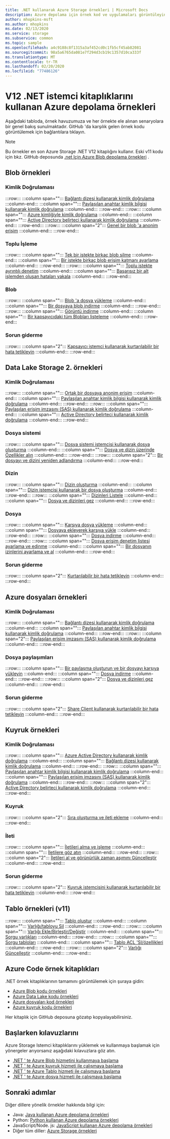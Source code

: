 ```yaml
---
title: .NET kullanarak Azure Storage örnekleri | Microsoft Docs
description: Azure depolama için örnek kod ve uygulamaları görüntüleyin, indirin ve çalıştırın. .NET depolama istemci kitaplıklarını kullanarak blob, kuyruk, tablo ve dosya kullanmaya başlama örneklerini bulun.
author: mhopkins-msft
ms.author: mhopkins
ms.date: 02/13/2020
ms.service: storage
ms.subservice: common
ms.topic: sample
ms.openlocfilehash: a4c9188c8f1315a3af452cd0c1fb5cf45ab82081
ms.sourcegitcommit: 98a5a6765da081e7f294d3cb19c1357d10ca333f
ms.translationtype: MT
ms.contentlocale: tr-TR
ms.lasthandoff: 02/20/2020
ms.locfileid: "77486126"
---
```

# <a name="azure-storage-samples-using-v12-net-client-libraries"></a>V12 .NET istemci kitaplıklarını kullanan Azure depolama örnekleri

Aşağıdaki tabloda, örnek havuzumuza ve her örnekte ele alınan senaryolara bir genel bakış sunulmaktadır. GitHub 'da karşılık gelen örnek kodu görüntülemek için bağlantılara tıklayın.

> [!NOTE]
> Bu örnekler en son Azure Storage .NET V12 kitaplığını kullanır. Eski v11 kodu için bkz. GitHub deposunda [.net Için Azure Blob depolama örnekleri](https://github.com/Azure-Samples/storage-blob-dotnet-getting-started) .

## <a name="blob-samples"></a>Blob örnekleri

### <a name="authentication"></a>Kimlik Doğrulaması

:::row:::
   :::column span="":::
      [Bağlantı dizesi kullanarak kimlik doğrulama](https://github.com/Azure/azure-sdk-for-net/tree/master/sdk/storage/Azure.Storage.Blobs/samples/Sample02_Auth.cs#L27)
   :::column-end:::
   :::column span="":::
      [Paylaşılan anahtar kimlik bilgisi kullanarak kimlik doğrulama](https://github.com/Azure/azure-sdk-for-net/tree/master/sdk/storage/Azure.Storage.Blobs/samples/Sample02_Auth.cs#L91)
   :::column-end:::
:::row-end:::
:::row:::
   :::column span="":::
      [Azure kimliğiyle kimlik doğrulama](https://github.com/Azure/azure-sdk-for-net/tree/master/sdk/storage/Azure.Storage.Blobs/samples/Sample01a_HelloWorld.cs#L210)
   :::column-end:::
   :::column span="":::
      [Active Directory belirteci kullanarak kimlik doğrulama](https://github.com/Azure/azure-sdk-for-net/tree/master/sdk/storage/Azure.Storage.Blobs/samples/Sample02_Auth.cs#L177)
   :::column-end:::
:::row-end:::
:::row:::
   :::column span="2":::
      [Genel bir blob 'a anonim erişim](https://github.com/Azure/azure-sdk-for-net/tree/master/sdk/storage/Azure.Storage.Blobs/samples/Sample02_Auth.cs#L55)
   :::column-end:::
:::row-end:::

### <a name="batching"></a>Toplu İşleme

:::row:::
   :::column span="":::
      [Tek bir istekte birkaç blob silme](https://github.com/Azure/azure-sdk-for-net/tree/master/sdk/storage/Azure.Storage.Blobs/samples/Sample03b_BatchingAsync.cs#L22)
   :::column-end:::
   :::column span="":::
      [Bir istekte birkaç blob erişim katmanı ayarlama](https://github.com/Azure/azure-sdk-for-net/tree/master/sdk/storage/Azure.Storage.Blobs/samples/Sample03b_BatchingAsync.cs#L56)
   :::column-end:::
:::row-end:::
:::row:::
   :::column span="":::
      [Toplu istekte ayrıntılı denetim](https://github.com/Azure/azure-sdk-for-net/tree/master/sdk/storage/Azure.Storage.Blobs/samples/Sample03b_BatchingAsync.cs#L90)
   :::column-end:::
   :::column span="":::
      [Başarısız bir alt işlemden oluşan hataları yakala](https://github.com/Azure/azure-sdk-for-net/tree/master/sdk/storage/Azure.Storage.Blobs/samples/Sample03b_BatchingAsync.cs#L136)
   :::column-end:::
:::row-end:::

### <a name="blob"></a>Blob

:::row:::
   :::column span="":::
      [Blob 'a dosya yükleme](https://github.com/Azure/azure-sdk-for-net/tree/master/sdk/storage/Azure.Storage.Blobs/samples/Sample01b_HelloWorldAsync.cs#L21)
   :::column-end:::
   :::column span="":::
      [Bir dosyaya blob indirme](https://github.com/Azure/azure-sdk-for-net/tree/master/sdk/storage/Azure.Storage.Blobs/samples/Sample01b_HelloWorldAsync.cs#L66)
   :::column-end:::
:::row-end:::
:::row:::
   :::column span="":::
      [Görüntü indirme](https://github.com/Azure/azure-sdk-for-net/tree/master/sdk/storage/Azure.Storage.Blobs/samples/Sample01b_HelloWorldAsync.cs#L109)
   :::column-end:::
   :::column span="":::
      [Bir kapsayıcıdaki tüm Blobları listeleme](https://github.com/Azure/azure-sdk-for-net/tree/master/sdk/storage/Azure.Storage.Blobs/samples/Sample01b_HelloWorldAsync.cs#L128)
   :::column-end:::
:::row-end:::

### <a name="troubleshooting"></a>Sorun giderme
:::row:::
   :::column span="2":::
      [Kapsayıcı istemci kullanarak kurtarılabilir bir hata tetikleyin](https://github.com/Azure/azure-sdk-for-net/tree/master/sdk/storage/Azure.Storage.Blobs/samples/Sample01b_HelloWorldAsync.cs#L166)
   :::column-end:::
:::row-end:::

## <a name="data-lake-storage-gen2-samples"></a>Data Lake Storage 2. örnekleri

### <a name="authentication"></a>Kimlik Doğrulaması

:::row:::
   :::column span="":::
      [Ortak bir dosyaya anonim erişim](https://github.com/Azure/azure-sdk-for-net/tree/master/sdk/storage/Azure.Storage.Files.DataLake/samples/Sample02_Auth.cs#L28)
   :::column-end:::
   :::column span="":::
      [Paylaşılan anahtar kimlik bilgisi kullanarak kimlik doğrulama](https://github.com/Azure/azure-sdk-for-net/tree/master/sdk/storage/Azure.Storage.Files.DataLake/samples/Sample02_Auth.cs#L79)
   :::column-end:::
:::row-end:::
:::row:::
   :::column span="":::
      [Paylaşılan erişim imzasını (SAS) kullanarak kimlik doğrulama](https://github.com/Azure/azure-sdk-for-net/tree/master/sdk/storage/Azure.Storage.Files.DataLake/samples/Sample02_Auth.cs#L114)
   :::column-end:::
   :::column span="":::
      [Active Directory belirteci kullanarak kimlik doğrulama](https://github.com/Azure/azure-sdk-for-net/tree/master/sdk/storage/Azure.Storage.Files.DataLake/samples/Sample02_Auth.cs#L164)
   :::column-end:::
:::row-end:::

### <a name="file-system"></a>Dosya sistemi
:::row:::
   :::column span="":::
      [Dosya sistemi istemcisi kullanarak dosya oluşturma](https://github.com/Azure/azure-sdk-for-net/tree/master/sdk/storage/Azure.Storage.Files.DataLake/samples/Sample01b_HelloWorldAsync.cs#L22)
   :::column-end:::
   :::column span="":::
      [Dosya ve dizin üzerinde Özellikler alın](https://github.com/Azure/azure-sdk-for-net/tree/master/sdk/storage/Azure.Storage.Files.DataLake/samples/Sample01b_HelloWorldAsync.cs#L560)
   :::column-end:::
:::row-end:::
:::row:::
   :::column span="2":::
      [Bir dosyayı ve dizini yeniden adlandırma](https://github.com/Azure/azure-sdk-for-net/tree/master/sdk/storage/Azure.Storage.Files.DataLake/samples/Sample01b_HelloWorldAsync.cs#L511)
   :::column-end:::
:::row-end:::

### <a name="directory"></a>Dizin

:::row:::
   :::column span="":::
      [Dizin oluşturma](https://github.com/Azure/azure-sdk-for-net/tree/master/sdk/storage/Azure.Storage.Files.DataLake/samples/Sample01b_HelloWorldAsync.cs#L93)
   :::column-end:::
   :::column span="":::
      [Dizin istemcisi kullanarak bir dosya oluşturma](https://github.com/Azure/azure-sdk-for-net/tree/master/sdk/storage/Azure.Storage.Files.DataLake/samples/Sample01b_HelloWorldAsync.cs#L55)
   :::column-end:::
:::row-end:::
:::row:::
   :::column span="":::
      [Dizinleri Listele](https://github.com/Azure/azure-sdk-for-net/tree/master/sdk/storage/Azure.Storage.Files.DataLake/samples/Sample01b_HelloWorldAsync.cs#L275)
   :::column-end:::
   :::column span="":::
      [Dosya ve dizinleri gez](https://github.com/Azure/azure-sdk-for-net/tree/master/sdk/storage/Azure.Storage.Files.DataLake/samples/Sample01b_HelloWorldAsync.cs#L318)
   :::column-end:::
:::row-end:::

### <a name="file"></a>Dosya
:::row:::
   :::column span="":::
      [Karşıya dosya yükleme](https://github.com/Azure/azure-sdk-for-net/tree/master/sdk/storage/Azure.Storage.Files.DataLake/samples/Sample01b_HelloWorldAsync.cs#L126)
   :::column-end:::
   :::column span="":::
      [Dosyaya ekleyerek karşıya yükle](https://github.com/Azure/azure-sdk-for-net/tree/master/sdk/storage/Azure.Storage.Files.DataLake/samples/Sample01b_HelloWorldAsync.cs#L169)
   :::column-end:::
:::row-end:::
:::row:::
   :::column span="":::
      [Dosya indirme](https://github.com/Azure/azure-sdk-for-net/tree/master/sdk/storage/Azure.Storage.Files.DataLake/samples/Sample01b_HelloWorldAsync.cs#L224)
   :::column-end:::
:::row-end:::
:::row:::
   :::column span="":::
      [Dosya erişim denetim listesi ayarlama ve edinme](https://github.com/Azure/azure-sdk-for-net/tree/master/sdk/storage/Azure.Storage.Files.DataLake/samples/Sample01b_HelloWorldAsync.cs#L468)
   :::column-end:::
   :::column span="":::
      [Bir dosyanın izinlerini ayarlama ve al](https://github.com/Azure/azure-sdk-for-net/tree/master/sdk/storage/Azure.Storage.Files.DataLake/samples/Sample01b_HelloWorldAsync.cs#L426)
   :::column-end:::
:::row-end:::

### <a name="troubleshooting"></a>Sorun giderme

:::row:::
   :::column span="2":::
      [Kurtarılabilir bir hata tetikleyin](https://github.com/Azure/azure-sdk-for-net/tree/master/sdk/storage/Azure.Storage.Files.DataLake/samples/Sample01b_HelloWorldAsync.cs#L389)
   :::column-end:::
:::row-end:::

## <a name="azure-files-samples"></a>Azure dosyaları örnekleri

### <a name="authentication"></a>Kimlik Doğrulaması

:::row:::
   :::column span="":::
      [Bağlantı dizesi kullanarak kimlik doğrulama](https://github.com/Azure/azure-sdk-for-net/tree/master/sdk/storage/Azure.Storage.Files.Shares/samples/Sample02_Auth.cs#L24)
   :::column-end:::
   :::column span="":::
      [Paylaşılan anahtar kimlik bilgisi kullanarak kimlik doğrulama](https://github.com/Azure/azure-sdk-for-net/tree/master/sdk/storage/Azure.Storage.Files.Shares/samples/Sample02_Auth.cs#L52)
   :::column-end:::
:::row-end:::
:::row:::
   :::column span="2":::
      [Paylaşılan erişim imzasını (SAS) kullanarak kimlik doğrulama](https://github.com/Azure/azure-sdk-for-net/tree/master/sdk/storage/Azure.Storage.Files.Shares/samples/Sample02_Auth.cs#L86)
   :::column-end:::
:::row-end:::

### <a name="file-shares"></a>Dosya paylaşımları

:::row:::
   :::column span="":::
      [Bir paylaşma oluşturun ve bir dosyayı karşıya yükleyin](https://github.com/Azure/azure-sdk-for-net/tree/master/sdk/storage/Azure.Storage.Files.Shares/samples/Sample01b_HelloWorldAsync.cs#L21)
   :::column-end:::
   :::column span="":::
      [Dosya indirme](https://github.com/Azure/azure-sdk-for-net/tree/master/sdk/storage/Azure.Storage.Files.Shares/samples/Sample01b_HelloWorldAsync.cs#L68)
   :::column-end:::
:::row-end:::
:::row:::
   :::column span="2":::
      [Dosya ve dizinleri gez](https://github.com/Azure/azure-sdk-for-net/tree/master/sdk/storage/Azure.Storage.Files.Shares/samples/Sample01b_HelloWorldAsync.cs#L107)
   :::column-end:::
:::row-end:::

### <a name="troubleshooting"></a>Sorun giderme

:::row:::
   :::column span="2":::
      [Share Client kullanarak kurtarılabilir bir hata tetikleyin](https://github.com/Azure/azure-sdk-for-net/tree/master/sdk/storage/Azure.Storage.Files.Shares/samples/Sample01b_HelloWorldAsync.cs#L141)
   :::column-end:::
:::row-end:::

## <a name="queue-samples"></a>Kuyruk örnekleri

### <a name="authentication"></a>Kimlik Doğrulaması

:::row:::
   :::column span="":::
      [Azure Active Directory kullanarak kimlik doğrulama](https://github.com/Azure/azure-sdk-for-net/tree/master/sdk/storage/Azure.Storage.Queues/samples/Sample01b_HelloWorldAsync.cs#L167)
   :::column-end:::
   :::column span="":::
      [Bağlantı dizesi kullanarak kimlik doğrulama](https://github.com/Azure/azure-sdk-for-net/tree/master/sdk/storage/Azure.Storage.Queues/samples/Sample02_Auth.cs#L24)
   :::column-end:::
:::row-end:::
:::row:::
   :::column span="":::
      [Paylaşılan anahtar kimlik bilgisi kullanarak kimlik doğrulama](https://github.com/Azure/azure-sdk-for-net/tree/master/sdk/storage/Azure.Storage.Queues/samples/Sample02_Auth.cs#L52)
   :::column-end:::
   :::column span="":::
      [Paylaşılan erişim imzasını (SAS) kullanarak kimlik doğrulama](https://github.com/Azure/azure-sdk-for-net/tree/master/sdk/storage/Azure.Storage.Queues/samples/Sample02_Auth.cs#L86)
   :::column-end:::
:::row-end:::
:::row:::
   :::column span="2":::
      [Active Directory belirteci kullanarak kimlik doğrulama](https://github.com/Azure/azure-sdk-for-net/tree/master/sdk/storage/Azure.Storage.Queues/samples/Sample02_Auth.cs#L140)
   :::column-end:::
:::row-end:::

### <a name="queue"></a>Kuyruk

:::row:::
   :::column span="2":::
      [Sıra oluşturma ve ileti ekleme](https://github.com/Azure/azure-sdk-for-net/tree/master/sdk/storage/Azure.Storage.Queues/samples/Sample01b_HelloWorldAsync.cs#L24)
   :::column-end:::
:::row-end:::

### <a name="message"></a>İleti

:::row:::
   :::column span="":::
      [İletileri alma ve işleme](https://github.com/Azure/azure-sdk-for-net/tree/master/sdk/storage/Azure.Storage.Queues/samples/Sample01b_HelloWorldAsync.cs#L61)
   :::column-end:::
   :::column span="":::
      [İletilere göz atın](https://github.com/Azure/azure-sdk-for-net/tree/master/sdk/storage/Azure.Storage.Queues/samples/Sample01b_HelloWorldAsync.cs#L90)
   :::column-end:::
:::row-end:::
:::row:::
   :::column span="2":::
      [İletileri al ve görünürlük zaman aşımını Güncelleştir](https://github.com/Azure/azure-sdk-for-net/tree/master/sdk/storage/Azure.Storage.Queues/samples/Sample01b_HelloWorldAsync.cs#L115)
   :::column-end:::
:::row-end:::

### <a name="troubleshooting"></a>Sorun giderme 
:::row:::
   :::column span="2":::
      [Kuyruk istemcisini kullanarak kurtarılabilir bir hata tetikleyin](https://github.com/Azure/azure-sdk-for-net/tree/master/sdk/storage/Azure.Storage.Queues/samples/Sample01b_HelloWorldAsync.cs#L188)
   :::column-end:::
:::row-end:::

## <a name="table-samples-v11"></a>Tablo örnekleri (v11)

:::row:::
   :::column span="":::
      [Tablo oluştur](https://github.com/Azure-Samples/storage-table-dotnet-getting-started/blob/master/TableStorage/Common.cs#L40)
   :::column-end:::
   :::column span="":::
      [Varlığı/tabloyu Sil](https://github.com/Azure-Samples/storage-table-dotnet-getting-started/blob/master/TableStorage/BasicSamples.cs)
   :::column-end:::
:::row-end:::
:::row:::
   :::column span="":::
      [Varlığı Ekle/Birleştir/Değiştir](https://github.com/Azure-Samples/storage-table-dotnet-getting-started/blob/master/TableStorage/SamplesUtils.cs#L41)
   :::column-end:::
   :::column span="":::
      [Sorgu varlıkları](https://github.com/Azure-Samples/storage-table-dotnet-getting-started/blob/master/TableStorage/AdvancedSamples.cs#L672)
   :::column-end:::
:::row-end:::
:::row:::
   :::column span="":::
      [Sorgu tabloları](https://github.com/Azure-Samples/storage-table-dotnet-getting-started/blob/master/TableStorage/BasicSamples.cs)
   :::column-end:::
   :::column span="":::
      [Tablo ACL 'SI/özellikleri](https://github.com/Azure-Samples/storage-table-dotnet-getting-started/blob/master/TableStorage/AdvancedSamples.cs#L224)
   :::column-end:::
:::row-end:::
:::row:::
   :::column span="2":::
      [Varlığı Güncelleştir](https://github.com/Azure-Samples/storage-table-dotnet-getting-started/blob/master/TableStorage/BasicSamples.cs#L51)
   :::column-end:::
:::row-end:::

## <a name="azure-code-sample-libraries"></a>Azure Code örnek kitaplıkları

.NET örnek kitaplıklarının tamamını görüntülemek için şuraya gidin:

* [Azure Blob kodu örnekleri](https://github.com/Azure/azure-sdk-for-net/tree/master/sdk/storage/Azure.Storage.Blobs/samples)
* [Azure Data Lake kodu örnekleri](https://github.com/Azure/azure-sdk-for-net/tree/master/sdk/storage/Azure.Storage.Files.DataLake/samples)
* [Azure dosyaları kod örnekleri](https://github.com/Azure/azure-sdk-for-net/tree/master/sdk/storage/Azure.Storage.Files.Shares/samples)
* [Azure kuyruk kodu örnekleri](https://github.com/Azure/azure-sdk-for-net/tree/master/sdk/storage/Azure.Storage.Queues/samples)

Her kitaplık için GitHub deposuna gözatıp kopyalayabilirsiniz.

## <a name="getting-started-guides"></a>Başlarken kılavuzlarını

Azure Storage Istemci kitaplıklarını yüklemek ve kullanmaya başlamak için yönergeler arıyorsanız aşağıdaki kılavuzlara göz atın.

* [.NET ' te Azure Blob hizmetini kullanmaya başlama](../blobs/storage-quickstart-blobs-dotnet.md)
* [.NET ' te Azure kuyruk hizmeti ile çalışmaya başlama](../queues/storage-quickstart-queues-dotnet.md)
* [.NET ' te Azure Tablo hizmeti ile çalışmaya başlama](../../cosmos-db/tutorial-develop-table-dotnet.md)
* [.NET ' te Azure dosya hizmeti ile çalışmaya başlama](../files/storage-dotnet-how-to-use-files.md)

## <a name="next-steps"></a>Sonraki adımlar

Diğer dillere yönelik örnekler hakkında bilgi için:

* Java: [Java kullanan Azure depolama örnekleri](storage-samples-java.md)
* Python: [Python kullanan Azure depolama örnekleri](storage-samples-python.md)
* JavaScript/Node. js: [JavaScript kullanan Azure depolama örnekleri](storage-samples-javascript.md)
* Diğer tüm diller: [Azure Storage örnekleri](storage-samples.md)
